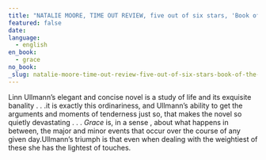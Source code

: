 ```yaml
---
title: "NATALIE MOORE, TIME OUT REVIEW, five out of six stars, 'Book of the Week' (UK)"
featured: false
date:
language:
  - english
en_book:
  - grace
no_book:
_slug: natalie-moore-time-out-review-five-out-of-six-stars-book-of-the-week-uk
---
```


Linn Ullmann’s elegant and concise novel is a study of life and its exquisite banality . . .it is exactly this ordinariness, and Ullmann’s ability to get the arguments and moments of tenderness just so, that makes the novel so quietly devastating . . . _Grace_ is, in a sense , about what happens in between, the major and minor events that occur over the course of any given day.Ullmann’s triumph is that even when dealing with the weightiest of these she has the lightest of touches.

